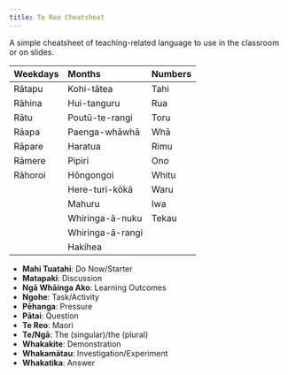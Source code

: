 ```yaml
---
title: Te Reo Cheatsheet
---
```


A simple cheatsheet of teaching-related language to use in the classroom or on slides.

| Weekdays | Months           | Numbers |
|:---------|:-----------------|:--------|
| Rātapu   | Kohi-tātea       | Tahi    |
| Rāhina   | Hui-tanguru      | Rua     |
| Rātu     | Poutū-te-rangi   | Toru    |
| Rāapa    | Paenga-whāwhā    | Whā     |
| Rāpare   | Haratua          | Rimu    |
| Rāmere   | Pipiri           | Ono     |
| Rāhoroi  | Hōngongoi        | Whitu   |
|          | Here-turi-kōkā   | Waru    |
|          | Mahuru           | Iwa     |
|          | Whiringa-ā-nuku  | Tekau   |
|          | Whiringa-ā-rangi |         |
|          | Hakihea          |         |

- __Mahi Tuatahi__: Do Now/Starter
- __Matapaki__: Discussion
- __Ngā Whāinga Ako__: Learning Outcomes
- __Ngohe__: Task/Activity
- __Pēhanga__: Pressure
- __Pātai__: Question
- __Te Reo__: Maori
- __Te/Ngā__: The (singular)/the (plural)
- __Whakakite__: Demonstration
- __Whakamātau__: Investigation/Experiment
- __Whakatika__: Answer